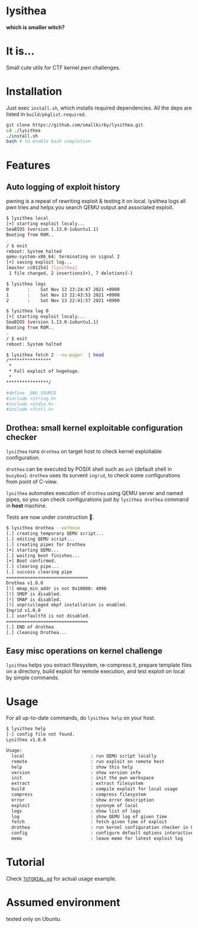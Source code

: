 # lysithea

**which is smaller witch?**


# It is...

Small cute utils for CTF kernel pwn challenges.  

# Installation

Just exec `install.sh`, which installs required dependencies. All the deps are listed in `build/pkglist.required`.

```install.sh
git clone https://github.com/smallkirby/lysithea.git
cd ./lysithea
./install.sh
bash # to enable bash completion
```

# Features

## Auto logging of exploit history

pwning is a repeat of rewriting exploit & testing it on local. lysithea logs all pwn tries and helps you search QEMU output and associated exploit.

```logging.sh
$ lysithea local
[+] starting exploit localy...
SeaBIOS (version 1.13.0-1ubuntu1.1)
Booting from ROM..
.
/ $ exit
reboot: System halted
qemu-system-x86_64: terminating on signal 2
[+] saving exploit log...
[master cc01254] [lysithea]
 1 file changed, 2 insertions(+), 7 deletions(-)

$ lysithea logs
0       :    Sat Nov 13 23:24:47 2021 +0900
1       :    Sat Nov 13 22:43:53 2021 +0900
2       :    Sat Nov 13 22:41:57 2021 +0900

$ lysithea log 0
[+] starting exploit localy...
SeaBIOS (version 1.13.0-1ubuntu1.1)
Booting from ROM..
.
/ $ exit
reboot: System halted

$ lysithea fetch 2 --no-pager  | head
/****************
 *
 * Full exploit of hogehoge.
 *
****************/

#define _GNU_SOURCE
#include <string.h>
#include <stdio.h>
#include <fcntl.h>
```


## Drothea: small kernel exploitable configuration checker

`lysithea` runs `drothea` on target host to check kernel exploitable configuration.  

`drothea` can be executed by POSIX shell such as `ash` (default shell in `busybox`). `drothea` uses its survent `ingrid`, to check some configurations from point of C-view.  

`lysithea` automates execution of `drothea` using QEMU server and named pipes, so you can check configurations just by `lysithea drothea` command in **host** machine.  

Tests are now under construction 🚧.

```drothea.sh
$ lysithea drothea --verbose
[.] creating temporary QEMU script...
[.] editing QEMU script...
[.] creating pipes for Drothea
[+] starting QEMU...
[.] waiting boot finishes...
[+] Boot confirmed.
[.] clearing pipe...
[.] success clearing pipe
===============================
Drothea v1.0.0
[!] mmap_min_addr is not 0x10000: 4096
[!] SMEP is disabled.
[!] SMAP is disabled.
[!] unprivileged ebpf installation is enabled.
Ingrid v1.0.0
[.] userfaultfd is not disabled.
===============================
[.] END of drothea
[.] cleaning Drothea...
```


## Easy misc operations on kernel challenge

`lysithea` helps you extract filesystem, re-compress it, prepare template files on a directory, build exploit for remote execution, and test exploit on local by simple commands.


# Usage

For all up-to-date commands, do `lysithea help` on your host.


```help.txt
$ lysithea help
[-] config file not found.
Lysithea v1.0.0

Usage:
  local                         : run QEMU script locally
  remote                        : run exploit on remote host
  help                          : show this help
  version                       : show version info
  init                          : init the pwn workspace
  extract                       : extract filesystem
  build                         : compile exploit for local usage
  compress                      : compress filesystem
  error                         : show error description
  exploit                       : synonym of local
  logs                          : show list of logs
  log                           : show QEMU log of given time
  fetch                         : fetch given time of exploit
  drothea                       : run kernel configuration checker in QEMU
  config                        : configure default options interactively
  memo                          : leave memo for latest exploit log
```

# Tutorial

Check [`TUTORIAL.md`](./docs/TUTORIAL.md) for actual usage example.

# Assumed environment

tested only on Ubuntu.
